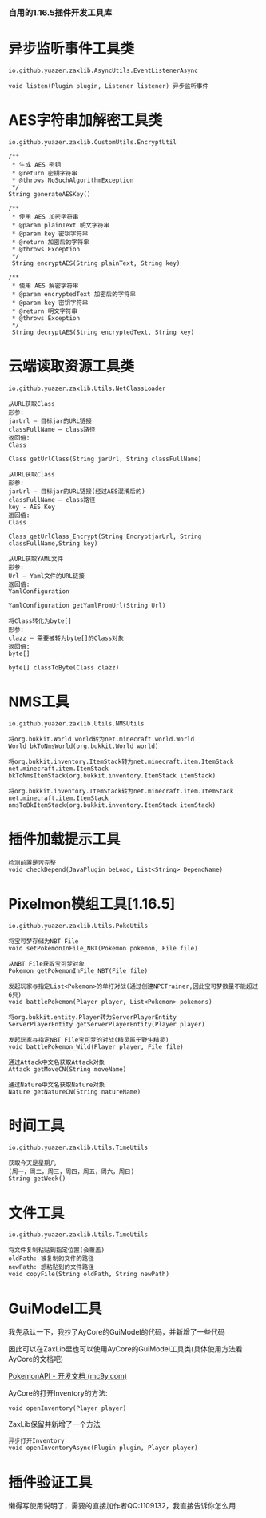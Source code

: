 ### 自用的1.16.5插件开发工具库

# 异步监听事件工具类
```plain
io.github.yuazer.zaxlib.AsyncUtils.EventListenerAsync

void listen(Plugin plugin, Listener listener) 异步监听事件
```
# AES字符串加解密工具类
```plain
io.github.yuazer.zaxlib.CustomUtils.EncryptUtil

/**
 * 生成 AES 密钥
 * @return 密钥字符串
 * @throws NoSuchAlgorithmException
 */
String generateAESKey()

/**
 * 使用 AES 加密字符串
 * @param plainText 明文字符串
 * @param key 密钥字符串
 * @return 加密后的字符串
 * @throws Exception
 */
 String encryptAES(String plainText, String key)
 
/**
 * 使用 AES 解密字符串
 * @param encryptedText 加密后的字符串
 * @param key 密钥字符串
 * @return 明文字符串
 * @throws Exception
 */
 String decryptAES(String encryptedText, String key)
```
# 云端读取资源工具类
```plain
io.github.yuazer.zaxlib.Utils.NetClassLoader

从URL获取Class
形参:
jarUrl – 目标jar的URL链接 
classFullName – class路径
返回值:
Class

Class getUrlClass(String jarUrl, String classFullName)

从URL获取Class
形参:
jarUrl – 目标jar的URL链接(经过AES混淆后的) 
classFullName – class路径
key - AES Key
返回值:
Class

Class getUrlClass_Encrypt(String EncryptjarUrl, String classFullName,String key)

从URL获取YAML文件
形参:
Url – Yaml文件的URL链接
返回值:
YamlConfiguration

YamlConfiguration getYamlFromUrl(String Url)

将Class转化为byte[]
形参:
clazz – 需要被转为byte[]的Class对象
返回值:
byte[]

byte[] classToByte(Class clazz)
```
# NMS工具
```plain
io.github.yuazer.zaxlib.Utils.NMSUtils

将org.bukkit.World world转为net.minecraft.world.World
World bkToNmsWorld(org.bukkit.World world)

将org.bukkit.inventory.ItemStack转为net.minecraft.item.ItemStack
net.minecraft.item.ItemStack bkToNmsItemStack(org.bukkit.inventory.ItemStack itemStack)

将org.bukkit.inventory.ItemStack转为net.minecraft.item.ItemStack
net.minecraft.item.ItemStack nmsToBkItemStack(org.bukkit.inventory.ItemStack itemStack)
```

# 插件加载提示工具
```plain
检测前置是否完整
void checkDepend(JavaPlugin beLoad, List<String> DependName)
```
# Pixelmon模组工具[1.16.5]
```plain
io.github.yuazer.zaxlib.Utils.PokeUtils

将宝可梦存储为NBT File
void setPokemonInFile_NBT(Pokemon pokemon, File file)

从NBT File获取宝可梦对象
Pokemon getPokemonInFile_NBT(File file)

发起玩家与指定List<Pokemon>的单打对战(通过创建NPCTrainer,因此宝可梦数量不能超过6只)
void battlePokemon(Player player, List<Pokemon> pokemons)

将org.bukkit.entity.Player转为ServerPlayerEntity 
ServerPlayerEntity getServerPlayerEntity(Player player)

发起玩家与指定NBT File宝可梦的对战(精灵属于野生精灵)
void battlePokemon_Wild(Player player, File file)

通过Attack中文名获取Attack对象
Attack getMoveCN(String moveName)

通过Nature中文名获取Nature对象
Nature getNatureCN(String natureName)
```
# 时间工具
```plain
io.github.yuazer.zaxlib.Utils.TimeUtils

获取今天是星期几
(周一，周二，周三，周四，周五，周六，周日)
String getWeek()
```

# 文件工具
```plain
io.github.yuazer.zaxlib.Utils.TimeUtils

将文件复制粘贴到指定位置(会覆盖)
oldPath: 被复制的文件的路径
newPath: 想粘贴到的文件路径
void copyFile(String oldPath, String newPath)
```
# GuiModel工具
我先承认一下，我抄了AyCore的GuiModel的代码，并新增了一些代码

因此可以在ZaxLib里也可以使用AyCore的GuiModel工具类(具体使用方法看AyCore的文档吧)

[PokemonAPI - 开发文档 (mc9y.com)](http://www.mc9y.com/docs/PokemonAPI/#/)

AyCore的打开Inventory的方法:

```plain
void openInventory(Player player)
```
ZaxLib保留并新增了一个方法
```plain
异步打开Inventory
void openInventoryAsync(Plugin plugin, Player player)
```

# 插件验证工具
懒得写使用说明了，需要的直接加作者QQ:1109132，我直接告诉你怎么用

